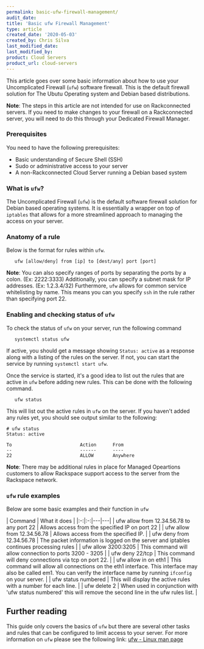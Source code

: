 ```yaml
---
permalink: basic-ufw-firewall-management/
audit_date:
title: 'Basic ufw Firewall Management'
type: article
created_date: '2020-05-03'
created_by: Chris Silva
last_modified_date:
last_modified_by:
product: Cloud Servers
product_url: cloud-servers
---
```


This article goes over some basic information about how to use your  Uncomplicated Firewall (`ufw`) software firewall. This is the default firewall solution for The Ubutu Operating system and Debian based distributions. 

**Note**: The steps in this article are not intended for use on Rackconnected servers. If you need to make changes to your firewall on a Rackconnected server, you will need to do this through your Dedicated Firewall Manager. 



### Prerequisites

You need to have the following prerequisites:

- Basic understanding of Secure Shell (SSH)
- Sudo or administrative access to your server
- A non-Rackconnected Cloud Server running a Debian based system


### What is `ufw`?

The Uncomplicated Firewall (`ufw`) is the default software firewall solution for Debian based operating systems. It is essentially a wrapper on top of `iptables` that allows for a more streamlined approach to managing the access on your server. 

### Anatomy of a rule

Below is the format for rules within `ufw`. 

       ufw [allow/deny] from [ip] to [dest/any] port [port]

**Note**: You can also specify ranges of ports by separating the ports by a colon. (Ex: 2222:3333) Additionally, you can specify a subnet mask for IP addresses. (Ex: 1.2.3.4/32) Furthermore, `ufw` allows for common service whitelisting by name. This means you can you specify `ssh` in the rule rather than specifying port 22. 

### Enabling and checking status of `ufw`

To check the status of `ufw` on your server, run the following command

       systemctl status ufw

If active, you should get a message showing `Status: active` as a response along with a listing of the rules on the server. If not, you can start the service by running `systemctl start ufw`.

Once the service is started, it's a good idea to list out the rules that are active in `ufw` before adding new rules. This can be done with the following command.

       ufw status

This will list out the active rules in `ufw` on the server. If you haven't added any rules yet, you should see output similar to the following:

```
# ufw status
Status: active

To                         Action      From
--                         ------      ----
22                         ALLOW       Anywhere 
```

**Note**: There may be additional rules in place for Managed Opeartions customers to allow Rackspace support access to the server from the Rackspace network. 


### `ufw` rule examples

Below are some basic examples and their function in `ufw`

| Command  | What it does  |
|:-:|:-:|---|---|
| ufw allow from 12.34.56.78 to any port 22  | Allows access from the specified IP on port 22 |
|  ufw allow from 12.34.56.78 | Allows access from the specified IP.  |
|  ufw deny from 12.34.56.78 | The packet information is logged on the server and iptables continues processing rules  |
|  ufw allow 3200:3205 | This command will allow connection to ports 3200 - 3205  |
|  ufw deny 22/tcp | This command will deny connections via tcp on port 22.  |
|  ufw allow in on eth1 | This command will allow all connections on the eth1 interface. This interface may also be called em1. You can verify the interface name by running `ifconfig` on your server.  |
|  ufw status numbered | This will display the active rules with a number for each line.  |
|  ufw delete 2 | When used in conjunction with 'ufw status numbered' this will remove the second line in the ufw rules list.  |


## Further reading

This guide only covers the basics of `ufw` but there are several other tasks and rules that can be configured to limit access to your server. For more information on `ufw` please see the following link: [ufw - Linux man page](https://manpages.ubuntu.com/manpages/precise/en/man8/ufw.8.html)
